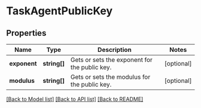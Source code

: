 # TaskAgentPublicKey

## Properties
Name | Type | Description | Notes
------------ | ------------- | ------------- | -------------
**exponent** | **string[]** | Gets or sets the exponent for the public key. | [optional] 
**modulus** | **string[]** | Gets or sets the modulus for the public key. | [optional] 

[[Back to Model list]](../README.md#documentation-for-models) [[Back to API list]](../README.md#documentation-for-api-endpoints) [[Back to README]](../README.md)


